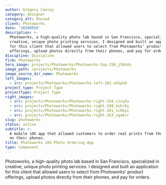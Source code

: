 ```yaml
---
author: Gregory Cowley
category: designer
category_alt: Unused
client: Photoworks
date: '20200926'
description: >-
  Photoworks, a high-quality photo lab based in San Francisco, specialized in
  creative, unique photo printing services. I designed and built an application
  for this client that allowed users to select from Photoworks' product
  offerings, upload photos directly from their phones, and pay for orders.
discipline: Discipline
firm: Photoworks
hero_image: projects/Photoworks/Photoworks-top-258_j5bhdu
image_path: /projects/Photoworks
image_source_dir_name: Photoworks
left_images:
  - src: projects/Photoworks/Photoworks-left-262_e41ph8
project_type: Project Type
projecttype: Project Type
right_images:
  - src: projects/Photoworks/Photoworks-right-259_czcqfw
  - src: projects/Photoworks/Photoworks-right-260_kvhrbi
  - src: projects/Photoworks/Photoworks-right-261_schbyi
  - src: projects/Photoworks/Photoworks-right-263_vgakcr
slug: photoworks
status: active
subtitle: >-
  A mobile iOS app that allowed customers to order real prints from the photos
  on their phones.
title: Photoworks iOS Photo Ordering App
type: Component
---
```

Photoworks, a high-quality photo lab based in San Francisco, specialized in creative, unique photo printing services. I designed and built an application for this client that allowed users to select from Photoworks' product offerings, upload photos directly from their phones, and pay for orders.
